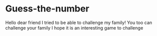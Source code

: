 # Guess-the-number
Hello dear friend I tried to be able to challenge my family! You too can challenge your family  I hope it is an interesting game to challenge
